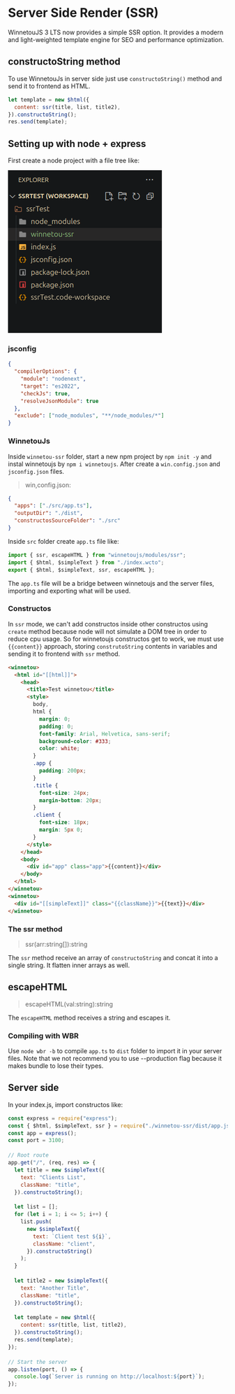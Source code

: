# Server Side Render (SSR)

WinnetouJS 3 LTS now provides a simple SSR option. It provides a modern and light-weighted template engine for SEO and performance optimization.

## constructoString method

To use WinnetouJs in server side just use `constructoString()` method and send it to frontend as HTML.

```javascript
let template = new $html({
  content: ssr(title, list, title2),
}).constructoString();
res.send(template);
```

## Setting up with node + express

First create a node project with a file tree like:

![SSR File Tree](https://github.com/cedrosdev/winnetoujs-documentation/blob/e7c87e4ec8069a888884a95d688c77998ad07275/images/ssr-file-tree-1.png)

### jsconfig

```json
{
  "compilerOptions": {
    "module": "nodenext",
    "target": "es2022",
    "checkJs": true,
    "resolveJsonModule": true
  },
  "exclude": ["node_modules", "**/node_modules/*"]
}
```

### WinnetouJs

Inside `winnetou-ssr` folder, start a new npm project by `npm init -y` and instal winnetoujs by `npm i winnetoujs`. After create a `win.config.json` and `jsconfig.json` files.

> win,config.json:

```json
{
  "apps": ["./src/app.ts"],
  "outputDir": "./dist",
  "constructosSourceFolder": "./src"
}
```

Inside `src` folder create `app.ts` file like:

```javascript
import { ssr, escapeHTML } from "winnetoujs/modules/ssr";
import { $html, $simpleText } from "./index.wcto";
export { $html, $simpleText, ssr, escapeHTML };
```

The `app.ts` file will be a bridge between winnetoujs and the server files, importing and exporting what will be used.

### Constructos

In `ssr` mode, we can't add constructos inside other constructos using `create` method because node will not simulate a DOM tree in order to reduce cpu usage. So for winnetoujs constructos get to work, we must use `{{content}}` approach, storing `construtoString` contents in variables and sending it to frontend with `ssr` method.

```html
<winnetou>
  <html id="[[html]]">
    <head>
      <title>Test winnetou</title>
      <style>
        body,
        html {
          margin: 0;
          padding: 0;
          font-family: Arial, Helvetica, sans-serif;
          background-color: #333;
          color: white;
        }
        .app {
          padding: 200px;
        }
        .title {
          font-size: 24px;
          margin-bottom: 20px;
        }
        .client {
          font-size: 18px;
          margin: 5px 0;
        }
      </style>
    </head>
    <body>
      <div id="app" class="app">{{content}}</div>
    </body>
  </html>
</winnetou>
<winnetou>
  <div id="[[simpleText]]" class="{{className}}">{{text}}</div>
</winnetou>
```

### The ssr method

> ssr(arr:string[]):string

The `ssr` method receive an array of `constructoString` and concat it into a single string. It flatten inner arrays as well.

## escapeHTML

> escapeHTML(val:string):string

The `escapeHTML` method receives a string and escapes it.

### Compiling with WBR

Use `node wbr -b` to compile `app.ts` to `dist` folder to import it in your server files. Note that we not recommend you to use --production flag because it makes bundle to lose their types.

## Server side

In your index.js, import constructos like:

```javascript
const express = require("express");
const { $html, $simpleText, ssr } = require("./winnetou-ssr/dist/app.js");
const app = express();
const port = 3100;

// Root route
app.get("/", (req, res) => {
  let title = new $simpleText({
    text: "Clients List",
    className: "title",
  }).constructoString();

  let list = [];
  for (let i = 1; i <= 5; i++) {
    list.push(
      new $simpleText({
        text: `Client test ${i}`,
        className: "client",
      }).constructoString()
    );
  }

  let title2 = new $simpleText({
    text: "Another Title",
    className: "title",
  }).constructoString();

  let template = new $html({
    content: ssr(title, list, title2),
  }).constructoString();
  res.send(template);
});

// Start the server
app.listen(port, () => {
  console.log(`Server is running on http://localhost:${port}`);
});
```
